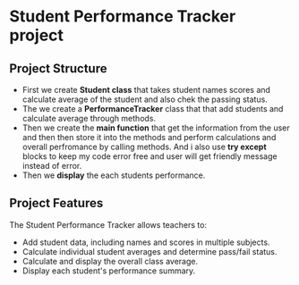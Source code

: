 # Student Performance Tracker project
## Project Structure
- First we create **Student class** that takes student names scores and calculate average of the student and also chek the passing status.
- The we create a **PerformanceTracker** class that that add students and calculate average through methods.
- Then we create the **main function** that get the information from the user and then then store it into the methods and perform calculations and overall
  perfromance by calling methods. And i also use **try except** blocks to keep my code error free and user will get friendly message instead of error.
- Then we **display** the each students performance.
## Project Features

The Student Performance Tracker allows teachers to:
- Add student data, including names and scores in multiple subjects.
- Calculate individual student averages and determine pass/fail status.
- Calculate and display the overall class average.
- Display each student's performance summary.
